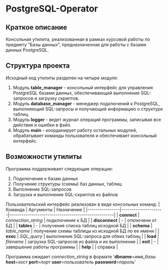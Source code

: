 # PostgreSQL-Operator

## Краткое описание

Консольная утилита, реализованная в рамках курсовой работы по предмету "Базы данных", предназначенная для работы с базами данных PostgreSQL.

## Структура проекта

Исходный код утилиты разделен на четыре модуля:

1. Модуль **table_manager** - консольный интерфейс для управления PostgreSQL базами данных, обеспечивающий выполнение SQL-запросов и загрузку скриптов.
2. Модуль **database_manager** - менеджер подключений к PostgreSQL, выполняющий SQL-запросы и получающий информацию о структуре таблиц.
3. Модуль **logger** - ведет журнал операций программы, записывая все действия и ошибки в файл.
4. Модуль **main** - координирует работу остальных модулей, обрабатывает команды пользователя и обеспечивает консольный интерфейс.

## Возможности утилиты

Программа поддерживает следующие операции:

1. Подключение к базам данных
2. Получение структуры (схемы) баз данных, таблиц
3. Выполнение SQL-запросов
4. Загрузка и выполнение SQL-скриптов из файлов

Пользовательский интерфейс реализован в виде консольных команд:
|    Команда     |      Аргументы      |                     Назначение                     |
|----------------|---------------------|----------------------------------------------------|
| **connect**    | *connection_string* | подключение к БД                                   |
| **disconnect** | -                   | отключени от БД                                    |
| **tables**     | -                   | получения списка таблиц исходной БД                |
| **schema**     | *table_name*        | получение схемы таблицы из исходной БД по ее имени |
| **exec**       | *SQL_query*         | выполнение SQL-запроса для обеих таблиц            |
| **load**       | *filename*          | загрузка SQL-запросов из файла и их выполнение     |
| **exit**       | -                   | завершение работы программы                        |
| **help**       |                     | справка                                            |

Программа ожидает *connection_string* в формате '**dbname**=*имя_базы* **host**=*хост* **port**=*порт* **user**=*пользователь* **password**=*пароль*'
